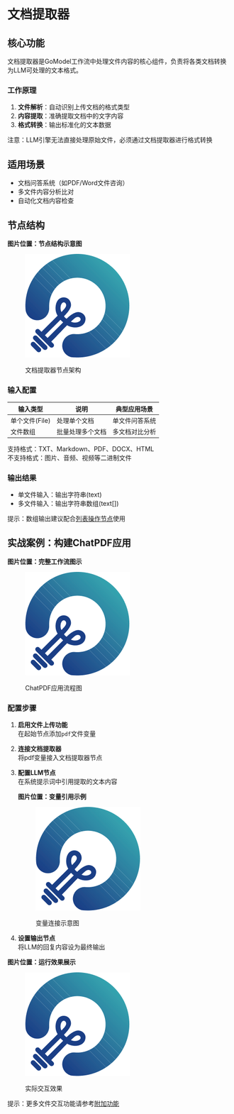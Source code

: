 # 文档提取器

## 核心功能
文档提取器是GoModel工作流中处理文件内容的核心组件，负责将各类文档转换为LLM可处理的文本格式。

### 工作原理
1. **文件解析**：自动识别上传文档的格式类型
2. **内容提取**：准确提取文档中的文字内容
3. **格式转换**：输出标准化的文本数据

注意：LLM引擎无法直接处理原始文件，必须通过文档提取器进行格式转换

## 适用场景
- 文档问答系统（如PDF/Word文件咨询）
- 多文件内容分析比对
- 自动化文档内容检查

## 节点结构

**图片位置：节点结构示意图**
<figure><img src="../../../public/Group.png" alt=""><figcaption><p>文档提取器节点架构</p></figcaption></figure>

### 输入配置
| 输入类型       | 说明                  | 典型应用场景      |
|----------------|-----------------------|-------------------|
| 单个文件(File) | 处理单个文档          | 单文件问答系统    |
| 文件数组       | 批量处理多个文档      | 多文档对比分析    |

支持格式：TXT、Markdown、PDF、DOCX、HTML  
不支持格式：图片、音频、视频等二进制文件

### 输出结果
- 单文件输入：输出字符串(text)
- 多文件输入：输出字符串数组(text[])

提示：数组输出建议配合[列表操作节点](list-operator.md)使用

## 实战案例：构建ChatPDF应用

**图片位置：完整工作流图示**
<figure><img src="../../../public/Group.png" alt=""><figcaption><p>ChatPDF应用流程图</p></figcaption></figure>

### 配置步骤
1. **启用文件上传功能**  
   在起始节点添加`pdf`文件变量

2. **连接文档提取器**  
   将pdf变量接入文档提取器节点

3. **配置LLM节点**  
   在系统提示词中引用提取的文本内容

   **图片位置：变量引用示例**
   <figure><img src="../../../public/Group.png" alt=""><figcaption><p>变量连接示意图</p></figcaption></figure>

4. **设置输出节点**  
   将LLM的回复内容设为最终输出

**图片位置：运行效果展示**
<figure><img src="../../../public/Group.png" alt=""><figcaption><p>实际交互效果</p></figcaption></figure>

提示：更多文件交互功能请参考[附加功能](../additional-features.md)
